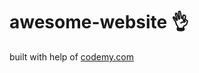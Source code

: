 # awesome-website :ok_hand:                                                                                                                                                                                                                     
built with help of <a href="http://johnelder.com/">codemy.com</a>
